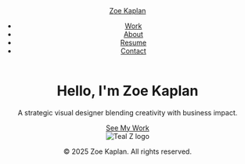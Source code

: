 <header>
<!DOCTYPE html>
<html lang="en">
<head>
  <meta charset="UTF-8" />
  <meta name="viewport" content="width=device-width, initial-scale=1.0" />
  <title>Zoe Kaplan | Portfolio</title>
  <link rel="stylesheet" href="css/styles.css" />
  <link rel="icon" href="images/logo.png" type="image/png" />
</head>
<body>
  <header>
    <nav class="navbar">
      <a href="index.html" class="logo"><span class="teal">Z</span>oe Kaplan</a>
      <ul class="nav-links">
        <li><a href="work.html">Work</a></li>
        <li><a href="about.html">About</a></li>
        <li><a href="resume.html">Resume</a></li>
        <li><a href="contact.html">Contact</a></li>
      </ul>
    </nav>
  </header>

  <main class="hero">
    <div class="hero-text">
      <h1>Hello, I'm Zoe Kaplan</h1>
      <p>A strategic visual designer blending creativity with business impact.</p>
      <a href="work.html" class="btn">See My Work</a>
    </div>
    <div class="hero-img">
      <img src="images/logo.png" alt="Teal Z logo" />
    </div>
  </main>

  <footer>
    <p>© 2025 Zoe Kaplan. All rights reserved.</p>
  </footer>
</body>
</html>
